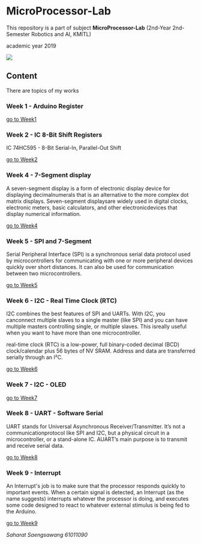 # MicroProcessor-Lab

This repository is a part of subject **MicroProcessor-Lab** (2nd-Year 2nd-Semester Robotics and AI, KMITL)

academic year 2019

![](https://github.com/earthsaharat/MicroProcessor-Lab/blob/master/Week7/IMG_1812.GIF)

## Content

There are topics of my works

### Week 1 - Arduino Register
[go to Week1](https://github.com/earthsaharat/MicroProcessor-Lab/tree/master/Week1)

### Week 2 - IC 8-Bit Shift Registers

IC 74HC595 - 8-Bit Serial-In, Parallel-Out Shift

[go to Week2](https://github.com/earthsaharat/MicroProcessor-Lab/tree/master/Week2)

### Week 4 - 7-Segment display

A seven-segment display is a form of electronic display device for displaying decimalnumerals that is an alternative to the more complex dot matrix displays. Seven-segment displaysare widely used in digital clocks, electronic meters, basic calculators, and other electronicdevices that display numerical information.

[go to Week4](https://github.com/earthsaharat/MicroProcessor-Lab/tree/master/Week4)

### Week 5 - SPI and 7-Segment

Serial  Peripheral  Interface  (SPI)  is  a  synchronous  serial  data  protocol  used  by microcontrollers  for communicating  with  one  or  more  peripheral  devices  quickly  over  short distances. It can also be used for communication between two microcontrollers.

[go to Week5](https://github.com/earthsaharat/MicroProcessor-Lab/tree/master/Week5)

### Week 6 - I2C - Real Time Clock (RTC)

I2C combines the best features of SPI and UARTs. With I2C, you canconnect multiple slaves to a single master (like SPI) and you can have multiple masters controlling single, or multiple slaves. This isreally useful when you want to have more than one microcontroller.

real-time clock (RTC) is a low-power, full binary-coded decimal (BCD) clock/calendar plus 56 bytes of NV SRAM. Address and data are transferred serially through an I²C.

[go to Week6](https://github.com/earthsaharat/MicroProcessor-Lab/tree/master/Week6)

### Week 7 - I2C - OLED
[go to Week7](https://github.com/earthsaharat/MicroProcessor-Lab/tree/master/Week7)

### Week 8 - UART - Software Serial

UART stands for Universal Asynchronous Receiver/Transmitter. It’s not a communicationprotocol like SPI and I2C, but a  physical circuit in a microcontroller, or a stand-alone IC. AUART’s main purpose is to transmit and receive serial data.

[go to Week8](https://github.com/earthsaharat/MicroProcessor-Lab/tree/master/Week8)

### Week 9 - Interrupt

An Interrupt's job is to make sure that the processor responds quickly to important events. When a certain signal is detected, an Interrupt (as the name suggests) interrupts whatever the processor is doing, and executes some code designed to react to whatever external stimulus is being fed to the Arduino.

[go to Week9](https://github.com/earthsaharat/MicroProcessor-Lab/tree/master/Week9)

*Saharat Saengsawang 61011090*
